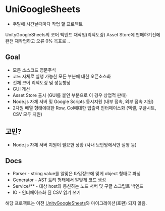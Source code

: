 # UniGoogleSheets

 - 주말에 시간날때마다 작업 할 프로젝트
 
 UnityGoogleSheets의 코어 백엔드 재작업(리팩토링)
 Asset Store에 판매하기전에 완전 재작업하고 오류 0% 목표로 ..
  

## Goal
 - 모든 소스코드 영문주석 
 - 코드 자체로 실행 가능한 모든 부분에 대한 오픈소스화 
 - 전체 코어 리팩토링 및 성능향상
 - GUI 개선 
 - Asset Store 출시 (GUI를 붙인 부분으로 이 경우 상업적 판매)
 - Node.js 자체 서버 및 Google Scripts 동시지원 (내부 접속, 외부 접속 지원)
 - 2차원 배열 형태에대한 Row, Col에대한 입출력 인터페이스화 (엑셀, 구글시트, CSV 모두 지원)
 
## 고민? 
 - Node.js 자체 서버 지원이 필요한 상황 (사내 보안망에서만 실행 등)
 
## Docs
 - Parser        - string value를 알맞은 타입정보에 맞게 object 형태로 파싱  
 - Generator     - AST 트리 형태에서 알맞게 코드 생성  
 - Service/**    - 대상 host와 통신하는 노드 서버 및 구글 스크립트 백엔드   
 - IO            - 인터페이스화 된 CSV 읽기 쓰기  
  
해당 프로젝트는 이전 [UnityGoogleSheets](https://ugs.shlife.dev)와 마이그레이션(호환) 되지 않음.
